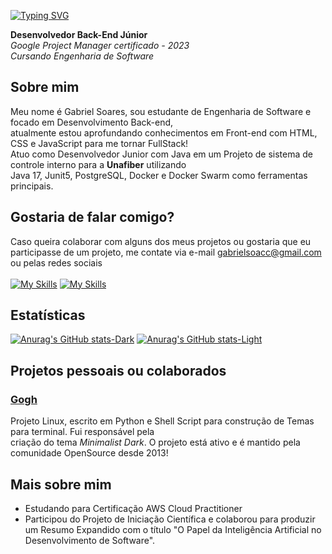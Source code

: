 [![Typing SVG](https://readme-typing-svg.herokuapp.com?font=Doto&weight=600&size=30&pause=1000&color=F7F7F7&vCenter=true&repeat=false&width=600&lines=Gabriel+Soares)](https://git.io/typing-svg)

**Desenvolvedor Back-End Júnior** <br>
*Google Project Manager certificado - 2023* <br>
*Cursando Engenharia de Software*

## Sobre mim ##

Meu nome é Gabriel Soares, sou estudante de Engenharia de Software e focado em Desenvolvimento Back-end, <br>
atualmente estou aprofundando conhecimentos em Front-end com HTML, CSS e JavaScript para me tornar FullStack! <br> 
Atuo como Desenvolvedor Junior com Java em um Projeto de sistema de controle interno para a **Unafiber** utilizando <br>
Java 17, Junit5, PostgreSQL, Docker e Docker Swarm como ferramentas principais.

## Gostaria de falar comigo? ##

Caso queira colaborar com alguns dos meus projetos ou gostaria que eu participasse de um projeto, me contate via e-mail
gabrielsoacc@gmail.com <br> ou pelas redes sociais <br>
<br>
   [![My Skills](https://skillicons.dev/icons?i=twitter)](https://x.com/gabryelloww)
   [![My Skills](https://skillicons.dev/icons?i=linkedin)](https://www.linkedin.com/in/gabrielsoacc/)

## Estatísticas
[![Anurag's GitHub stats-Dark](https://github-readme-stats.vercel.app/api?username=Gabrielsoac&show_icons=true&theme=dark#gh-dark-mode-only)](https://github.com/anuraghazra/github-readme-stats#gh-dark-mode-only)
[![Anurag's GitHub stats-Light](https://github-readme-stats.vercel.app/api?username=Gabrielsoac&show_icons=true&theme=default#gh-light-mode-only)](https://github.com/anuraghazra/github-readme-stats#gh-light-mode-only)

## Projetos pessoais ou colaborados

### <a href="https://github.com/Gogh-Co/Gogh">Gogh</a>
Projeto Linux, escrito em Python e Shell Script para construção de Temas para terminal. Fui responsável pela <br>
criação do tema *Minimalist Dark*. O projeto está ativo e é mantido pela comunidade OpenSource desde 2013!

## Mais sobre mim ##

- Estudando para Certificação AWS Cloud Practitioner
- Participou do Projeto de Iniciação Científica e colaborou para produzir um Resumo Expandido com o título "O Papel da Inteligência Artificial no Desenvolvimento de Software".
